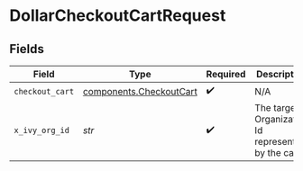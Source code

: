 # DollarCheckoutCartRequest


## Fields

| Field                                                              | Type                                                               | Required                                                           | Description                                                        |
| ------------------------------------------------------------------ | ------------------------------------------------------------------ | ------------------------------------------------------------------ | ------------------------------------------------------------------ |
| `checkout_cart`                                                    | [components.CheckoutCart](../../models/components/checkoutcart.md) | :heavy_check_mark:                                                 | N/A                                                                |
| `x_ivy_org_id`                                                     | *str*                                                              | :heavy_check_mark:                                                 | The target Organization Id represented by the caller               |